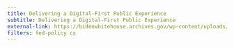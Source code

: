 ```yaml
---
title: Delivering a Digital-First Public Experience
subtitle: Delivering a Digital-First Public Experience
external-link: https://bidenwhitehouse.archives.gov/wp-content/uploads/2023/09/M-23-22-Delivering-a-Digital-First-Public-Experience.pdf
filters: fed-policy cx
---
```


